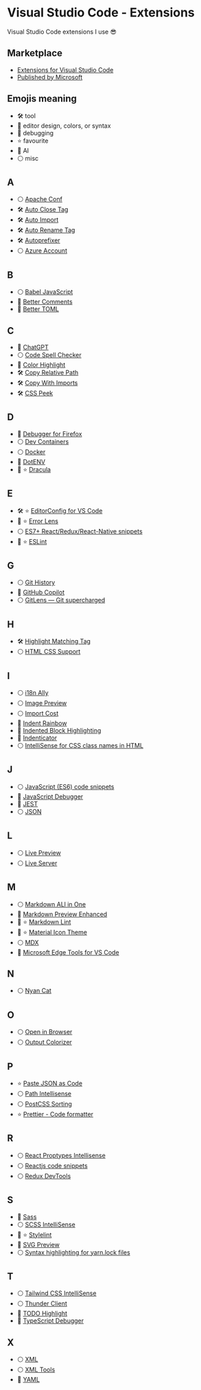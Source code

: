 #  Visual Studio Code - Extensions

Visual Studio Code extensions I use 😎

## Marketplace

- [Extensions for Visual Studio Code](https://marketplace.visualstudio.com/VSCode)
- [Published by Microsoft](https://marketplace.visualstudio.com/publishers/Microsoft)

## Emojis meaning

- 🛠️ tool
- 🌈 editor design, colors, or syntax
- 🐛 debugging
- ⭐ favourite
- 🤖 AI
- ⚪ misc

## A

- ⚪ [Apache Conf](https://marketplace.visualstudio.com/items?itemName=mrmlnc.vscode-apache)
- 🛠️ [Auto Close Tag](https://marketplace.visualstudio.com/items?itemName=formulahendry.auto-close-tag)
- 🛠️ [Auto Import](https://marketplace.visualstudio.com/items?itemName=steoates.autoimport)
- 🛠️ [Auto Rename Tag](https://marketplace.visualstudio.com/items?itemName=formulahendry.auto-rename-tag)
- 🛠️ [Autoprefixer](https://marketplace.visualstudio.com/items?itemName=mrmlnc.vscode-autoprefixer)
- ⚪ [Azure Account](https://marketplace.visualstudio.com/items?itemName=ms-vscode.azure-account)

## B

- ⚪ [Babel JavaScript](https://marketplace.visualstudio.com/items?itemName=mgmcdermott.vscode-language-babel)
- 🌈 [Better Comments](https://marketplace.visualstudio.com/items?itemName=aaron-bond.better-comments)
- 🌈 [Better TOML](https://marketplace.visualstudio.com/items?itemName=bungcip.better-toml)

## C

- 🤖 [ChatGPT](https://marketplace.visualstudio.com/items?itemName=gencay.vscode-chatgpt)
- ⚪ [Code Spell Checker](https://marketplace.visualstudio.com/items?itemName=streetsidesoftware.code-spell-checker)
- 🌈 [Color Highlight](https://marketplace.visualstudio.com/items?itemName=naumovs.color-highlight)
- 🛠️ [Copy Relative Path](https://marketplace.visualstudio.com/items?itemName=alexdima.copy-relative-path)
- 🛠️ [Copy With Imports](https://marketplace.visualstudio.com/items?itemName=stringham.copy-with-imports)
- 🛠️ [CSS Peek](https://marketplace.visualstudio.com/items?itemName=pranaygp.vscode-css-peek)

## D

- 🐛 [Debugger for Firefox](https://marketplace.visualstudio.com/items?itemName=firefox-devtools.vscode-firefox-debug)
- ⚪ [Dev Containers](https://marketplace.visualstudio.com/items?itemName=ms-vscode-remote.remote-containers)
- ⚪ [Docker](https://marketplace.visualstudio.com/items?itemName=ms-azuretools.vscode-docker)
- 🌈 [DotENV](https://marketplace.visualstudio.com/items?itemName=mikestead.dotenv)
- 🌈 ⭐ [Dracula](https://marketplace.visualstudio.com/items?itemName=dracula-theme.theme-dracula)

## E

- 🛠️ ⭐ [EditorConfig for VS Code](https://marketplace.visualstudio.com/items?itemName=EditorConfig.EditorConfig)
- 🐛 ⭐ [Error Lens](https://marketplace.visualstudio.com/items?itemName=usernamehw.errorlens)
- ⚪ [ES7+ React/Redux/React-Native snippets](https://marketplace.visualstudio.com/items?itemName=dsznajder.es7-react-js-snippets)
- 🐛 ⭐ [ESLint](https://marketplace.visualstudio.com/items?itemName=dbaeumer.vscode-eslint)

## G

- ⚪ [Git History](https://marketplace.visualstudio.com/items?itemName=donjayamanne.githistory)
- 🤖 [GitHub Copilot](https://marketplace.visualstudio.com/items?itemName=GitHub.copilot)
- ⚪ [GitLens — Git supercharged](https://marketplace.visualstudio.com/items?itemName=eamodio.gitlens)

## H

- 🛠️ [Highlight Matching Tag](https://marketplace.visualstudio.com/items?itemName=vincaslt.highlight-matching-tag)
- ⚪ [HTML CSS Support](https://marketplace.visualstudio.com/items?itemName=ecmel.vscode-html-css)

## I

- ⚪ [i18n Ally](https://marketplace.visualstudio.com/items?itemName=Lokalise.i18n-ally)
- ⚪ [Image Preview](https://marketplace.visualstudio.com/items?itemName=kisstkondoros.vscode-gutter-preview)
- ⚪ [Import Cost](https://marketplace.visualstudio.com/items?itemName=wix.vscode-import-cost)
- 🌈 [Indent Rainbow](https://marketplace.visualstudio.com/items?itemName=oderwat.indent-rainbow)
- 🌈 [Indented Block Highlighting](https://marketplace.visualstudio.com/items?itemName=byi8220.indented-block-highlighting)
- 🌈 [Indenticator](https://marketplace.visualstudio.com/items?itemName=SirTori.indenticator)
- ⚪ [IntelliSense for CSS class names in HTML](https://marketplace.visualstudio.com/items?itemName=Zignd.html-css-class-completion)

## J

- ⚪ [JavaScript (ES6) code snippets](https://marketplace.visualstudio.com/items?itemName=xabikos.JavaScriptSnippets)
- 🐛 [JavaScript Debugger](https://marketplace.visualstudio.com/items?itemName=ms-vscode.js-debug-nightly)
- 🐛 [JEST](https://marketplace.visualstudio.com/items?itemName=Orta.vscode-jest)
- ⚪ [JSON](https://marketplace.visualstudio.com/items?itemName=ZainChen.json)

## L

- ⚪ [Live Preview](https://marketplace.visualstudio.com/items?itemName=ms-vscode.live-server)
- ⚪ [Live Server](https://marketplace.visualstudio.com/items?itemName=ritwickdey.LiveServer)

## M

- ⚪ [Markdown ALl in One](https://marketplace.visualstudio.com/items?itemName=yzhang.markdown-all-in-one)
- 🌈 [Markdown Preview Enhanced](https://marketplace.visualstudio.com/items?itemName=shd101wyy.markdown-preview-enhanced)
- 🐛 ⭐ [Markdown Lint](https://marketplace.visualstudio.com/items?itemName=DavidAnson.vscode-markdownlint)
- 🌈 ⭐ [Material Icon Theme](https://marketplace.visualstudio.com/items?itemName=PKief.material-icon-theme)
- ⚪ [MDX](https://marketplace.visualstudio.com/items?itemName=unifiedjs.vscode-mdx)
- 🐛 [Microsoft Edge Tools for VS Code](https://marketplace.visualstudio.com/items?itemName=ms-edgedevtools.vscode-edge-devtools)

## N

- ⚪ [Nyan Cat](https://marketplace.visualstudio.com/items?itemName=zhengrenzhe.nyan-cat)

## O

- ⚪ [Open in Browser](https://marketplace.visualstudio.com/items?itemName=techer.open-in-browser)
- ⚪ [Output Colorizer](https://marketplace.visualstudio.com/items?itemName=IBM.output-colorizer)

## P

- ⭐ [Paste JSON as Code](https://marketplace.visualstudio.com/items?itemName=quicktype.quicktype)
- ⚪ [Path Intellisense](https://marketplace.visualstudio.com/items?itemName=christian-kohler.path-intellisense)
- ⚪ [PostCSS Sorting](https://marketplace.visualstudio.com/items?itemName=mrmlnc.vscode-postcss-sorting)
- ⭐ [Prettier - Code formatter](https://marketplace.visualstudio.com/items?itemName=esbenp.prettier-vscode)

## R

- ⚪ [React Proptypes Intellisense](https://marketplace.visualstudio.com/items?itemName=OfHumanBondage.react-proptypes-intellisense)
- ⚪ [Reactjs code snippets](https://marketplace.visualstudio.com/items?itemName=xabikos.ReactSnippets)
- ⚪ [Redux DevTools](https://marketplace.visualstudio.com/items?itemName=jingkaizhao.vscode-redux-devtools)

## S

- 🌈 [Sass](https://marketplace.visualstudio.com/items?itemName=Syler.sass-indented)
- ⚪ [SCSS IntelliSense](https://marketplace.visualstudio.com/items?itemName=mrmlnc.vscode-scss)
- 🐛 ⭐ [Stylelint](https://marketplace.visualstudio.com/items?itemName=stylelint.vscode-stylelint)
- 🌈 [SVG Preview](https://marketplace.visualstudio.com/items?itemName=SimonSiefke.svg-preview)
- ⚪ [Syntax highlighting for yarn.lock files](https://marketplace.visualstudio.com/items?itemName=mariusschulz.yarn-lock-syntax)

## T

- ⚪ [Tailwind CSS IntelliSense](https://marketplace.visualstudio.com/items?itemName=bradlc.vscode-tailwindcss)
- ⚪ [Thunder Client](https://marketplace.visualstudio.com/items?itemName=rangav.vscode-thunder-client)
- 🌈 [TODO Highlight](https://marketplace.visualstudio.com/items?itemName=wayou.vscode-todo-highlight)
- 🐛 [TypeScript Debugger](https://marketplace.visualstudio.com/items?itemName=kakumei.ts-debug)

## X

- ⚪ [XML](https://marketplace.visualstudio.com/items?itemName=redhat.vscode-xml)
- ⚪ [XML Tools](https://marketplace.visualstudio.com/items?itemName=DotJoshJohnson.xml)
- 🌈 [YAML](https://marketplace.visualstudio.com/items?itemName=redhat.vscode-yaml)
